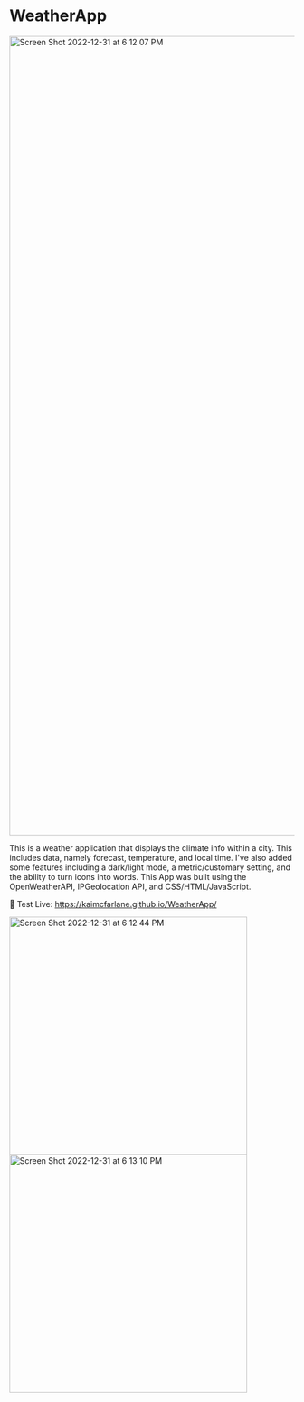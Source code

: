 # WeatherApp

<img width="1411" alt="Screen Shot 2022-12-31 at 6 12 07 PM" src="https://user-images.githubusercontent.com/87865378/210157335-f67cc3c5-fe2a-4075-b729-f6c102a313e0.png">

 This is a weather application that displays the climate info within a city. This includes data, namely forecast, temperature, and local time. I've also added some features including a dark/light mode, a metric/customary setting, and the ability to turn icons into words. This App was built using the OpenWeatherAPI, IPGeolocation API, and CSS/HTML/JavaScript.
 
🚀 Test Live: https://kaimcfarlane.github.io/WeatherApp/

<div display="inline-flex">
<img width="420" alt="Screen Shot 2022-12-31 at 6 12 44 PM" src="https://user-images.githubusercontent.com/87865378/210157349-a077f23b-ef61-49b6-b98c-b55c33fa377d.png">
<img width="420" alt="Screen Shot 2022-12-31 at 6 13 10 PM" src="https://user-images.githubusercontent.com/87865378/210157350-e81a903e-98b1-432b-84a6-359590bcd218.png">
</div>
